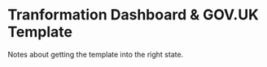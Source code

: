 Tranformation Dashboard & GOV.UK Template
=========================================

Notes about getting the template into the right state.
